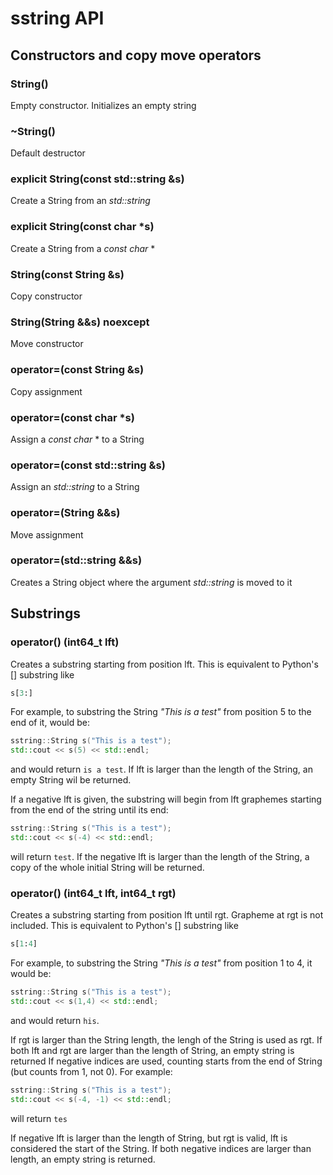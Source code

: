 # sstring API

## Constructors and copy move operators

### String()
Empty constructor. Initializes an empty string

### ~String()
Default destructor

### explicit String(const std::string &s)
Create a String from an *std::string*

### explicit String(const char *s)
Create a String from a *const* *char* *

### String(const String &s)
Copy constructor

### String(String &&s) noexcept
Move constructor

### operator=(const String &s)
Copy assignment

### operator=(const char *s)
Assign a *const* *char* * to a String

### operator=(const std::string &s)
Assign an *std::string* to a String

### operator=(String &&s)
Move assignment

### operator=(std::string &&s)
Creates a String object where the argument *std::string* is moved to it

## Substrings

### operator() (int64_t lft)
Creates a substring starting from position lft.
This is equivalent to Python's [] substring like 
```python 
s[3:]
```

For example, to substring the String *"This is a test"* from position 5 to the end of it, would be:
```C++
sstring::String s("This is a test");
std::cout << s(5) << std::endl;
```
and would return `is a test`.
If lft is larger than the length of the String, an empty String wil be returned.

If a negative lft is given, the substring will begin from lft graphemes starting from the end of the string until its end:
```C++
sstring::String s("This is a test");
std::cout << s(-4) << std::endl;
```
will return `test`.
If the negative lft is larger than the length of the String, a copy of the whole initial String will be returned.

### operator() (int64_t lft, int64_t rgt)
Creates a substring starting from position lft until rgt. Grapheme at rgt is not included.
This is equivalent to Python's [] substring like 
```python 
s[1:4]
```

For example, to substring the String *"This is a test"* from position 1 to 4, it would be:
```C++
sstring::String s("This is a test");
std::cout << s(1,4) << std::endl;
```
and would return `his`.

If rgt is larger than the String length, the lengh of the String is used as rgt.
If both lft and rgt are larger than the length of String, an empty string is returned
If negative indices are used, counting starts from the end of String (but counts from 1, not 0). For example:

```C++
sstring::String s("This is a test");
std::cout << s(-4, -1) << std::endl;
```
will return ```tes```

If negative lft is larger than the length of String, but rgt is valid, lft is considered the start of the String.
If both negative indices are larger than length, an empty string is returned.
